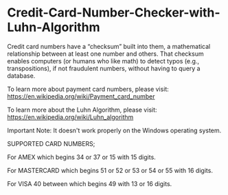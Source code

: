 # Credit-Card-Number-Checker-with-Luhn-Algorithm

Credit card numbers have a “checksum” built into them, a mathematical relationship between at least one number and others. That checksum enables computers (or humans who like math) to detect typos (e.g., transpositions), if not fraudulent numbers, without having to query a database. 

To learn more about payment card numbers, please visit:
https://en.wikipedia.org/wiki/Payment_card_number

To learn more about the Luhn Algorithm, please visit:
https://en.wikipedia.org/wiki/Luhn_algorithm

Important Note: It doesn't work properly on the Windows operating system.

SUPPORTED CARD NUMBERS;

For AMEX which begins 34 or 37 or 15 with 15 digits.

For MASTERCARD which begins 51 or 52 or 53 or 54 or 55 with 16 digits.

For VISA 40 between which begins 49 with 13 or 16 digits.
    
